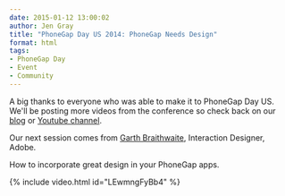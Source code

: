 ```yaml
---
date: 2015-01-12 13:00:02
author: Jen Gray
title: "PhoneGap Day US 2014: PhoneGap Needs Design"
format: html
tags:
- PhoneGap Day
- Event
- Community
---
```


A big thanks to everyone who was able to make it to PhoneGap Day US. We'll be posting more videos from the conference so check back on our [blog](http://phonegap.com/blog/tag/phonegap-day/) or [Youtube channel](https://www.youtube.com/user/PhoneGap).

Our next session comes from [Garth Braithwaite](https://twitter.com/GarthDB), Interaction Designer, Adobe.

How to incorporate great design in your PhoneGap apps.

{% include video.html id="LEwmngFyBb4" %}
